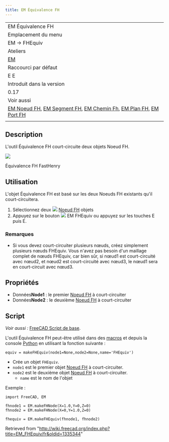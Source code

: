 ```yaml
---
title: EM Équivalence FH
---
```

|  |
| --- |
| EM Équivalence FH |
| Emplacement du menu |
| EM → FHEquiv |
| Ateliers |
| [EM](/EM_Workbench/fr "EM Workbench/fr") |
| Raccourci par défaut |
| E E |
| Introduit dans la version |
| 0.17 |
| Voir aussi |
| [EM Noeud FH](/EM_FHNode/fr "EM FHNode/fr"), [EM Segment FH](/EM_FHSegment/fr "EM FHSegment/fr"), [EM Chemin Fh](/EM_FHPath/fr "EM FHPath/fr"), [EM Plan FH](/EM_FHPlane/fr "EM FHPlane/fr"), [EM Port FH](/EM_FHPort/fr "EM FHPort/fr") |
|  |

## Description

L'outil Équivalence FH court-circuite deux objets Noeud FH.

![](/images/EM_FHEquiv_Example.png)

Équivalence FH FastHenry

## Utilisation

L'objet Équivalence FH est basé sur les deux Noeuds FH existants qu'il court-circuitera.

1. Sélectionnez deux ![](/images/EM_FHNode.svg) [Noeud FH](/EM_FHNode/fr "EM FHNode/fr") objets
2. Appuyez sur le bouton ![](/images/EM_FHEquiv.svg) EM FHEquiv ou appuyez sur les touches E puis E.

### Remarques

* Si vous devez court-circuiter plusieurs nœuds, créez simplement plusieurs nœuds FHEquiv. Vous n'avez pas besoin d'un maillage complet de nœuds FHEquiv, car bien sûr, si nœud1 est court-circuité avec nœud2, et nœud2 est court-circuité avec nœud3, le nœud1 sera en court-circuit avec nœud3.

## Propriétés

* Données**Node1** : le premier [Noeud FH](/EM_FHNode/fr "EM FHNode/fr") à court-circuiter
* Données**Node2** : le deuxième [Noeud FH](/EM_FHNode/fr "EM FHNode/fr") à court-circuiter

## Script

*Voir aussi :* [FreeCAD Script de base](/FreeCAD_Scripting_Basics/fr "FreeCAD Scripting Basics/fr").

L'outil Équivalence FH peut-être utilisé dans des [macros](/Macros/fr "Macros/fr") et depuis la console [Python](/Python/fr "Python/fr") en utilisant la fonction suivante :

```
equiv = makeFHEquiv(node1=None,node2=None,name='FHEquiv')

```

* Crée un objet `FHEquiv`.
* `node1` est le premier objet [Noeud FH](/EM_FHNode/fr "EM FHNode/fr") à court-circuiter.
* `node2` est le deuxième objet [Noeud FH](/EM_FHNode/fr "EM FHNode/fr") à court-circuiter.
  + `name` est le nom de l'objet

Exemple :

```
import FreeCAD, EM

fhnode1 = EM.makeFHNode(X=1.0,Y=0,Z=0)
fhnode2 = EM.makeFHNode(X=0,Y=1.0,Z=0)

fhequiv = EM.makeFHEquiv(fhnode1, fhnode2)

```

Retrieved from "<http://wiki.freecad.org/index.php?title=EM_FHEquiv/fr&oldid=1335344>"